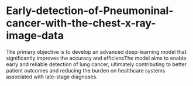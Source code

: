 # Early-detection-of-Pneumoninal-cancer-with-the-chest-x-ray-image-data
The primary objective is to develop an advanced deep-learning model that significantly improves the accuracy and efficiencThe model aims to enable early and reliable detection of lung cancer, ultimately contributing to better patient outcomes and reducing the burden on healthcare systems associated with late-stage diagnoses.
